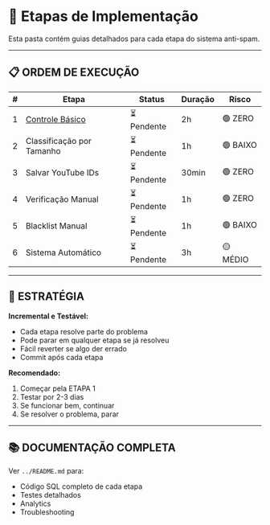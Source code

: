 # 📂 Etapas de Implementação

Esta pasta contém guias detalhados para cada etapa do sistema anti-spam.

---

## 📋 ORDEM DE EXECUÇÃO

| # | Etapa | Status | Duração | Risco |
|---|-------|--------|---------|-------|
| 1 | [Controle Básico](ETAPA_1_README.md) | ⏳ Pendente | 2h | 🟢 ZERO |
| 2 | Classificação por Tamanho | ⏳ Pendente | 1h | 🟢 BAIXO |
| 3 | Salvar YouTube IDs | ⏳ Pendente | 30min | 🟢 ZERO |
| 4 | Verificação Manual | ⏳ Pendente | 1h | 🟢 ZERO |
| 5 | Blacklist Manual | ⏳ Pendente | 1h | 🟢 BAIXO |
| 6 | Sistema Automático | ⏳ Pendente | 3h | 🟡 MÉDIO |

---

## 🎯 ESTRATÉGIA

**Incremental e Testável:**
- Cada etapa resolve parte do problema
- Pode parar em qualquer etapa se já resolveu
- Fácil reverter se algo der errado
- Commit após cada etapa

**Recomendado:**
1. Começar pela ETAPA 1
2. Testar por 2-3 dias
3. Se funcionar bem, continuar
4. Se resolver o problema, parar

---

## 📚 DOCUMENTAÇÃO COMPLETA

Ver `../README.md` para:
- Código SQL completo de cada etapa
- Testes detalhados
- Analytics
- Troubleshooting
